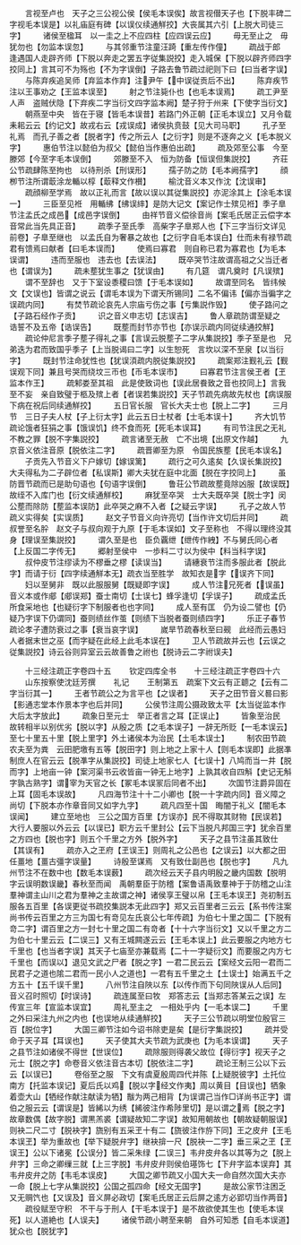 <!-- { "loadSidebar": true } -->
　　言视至卢也　天子之三公视公侯【侯毛本误俟】故言视僣天子也【下脱丰碑二字视毛本误是】以礼庙庭有碑【以误仪续通觧挍】大丧属其六引【上脱大司徒三字】
　　诸侯至楹耳　以一圭之上不应四柱【应四误云应】
　　毋无至止之　毋犹勿也【勿监本误忽】
　　与其邻重节注童汪踦【重左传作僮】
　　疏战于郎　逢遇国人走辟齐师【下脱以奔走之罢五字従集説挍】走入城保【下脱以辟齐师四字挍同上】言其可不为殇也【不为字误倒】子路去鲁节疏过祀则下曰【曰当者字误】
　　与陈弃疾追吴师【弃监本作弃】注尹午【中误従贡后不出】
　　陈弃疾节注以王事劝之【王监本误至】
　　射之节注毙仆也【也毛本误焉】
　　疏工尹至人声　盗贼伏隐【下弃疾二字当衍文四字监本阙】楚子狩于州来【下使字当衍文】
　　朝燕至中央　皆在于寝【皆毛本误昔】若路门外正朝【正毛本误立】又月令载耒耜云云【约记文】故戎右云【戎误成】诸侯执贲鼓【见大司马职】
　　孔子至礼焉　而孔子善之者【脱者字】传之所云人【之衍字】则是不逐奔之义【毛本脱义字】
　　惠伯节注以懿伯为叔父【懿伯当作惠伯出疏】
　　疏及郊至公事　今至滕郊【今至字毛本误倒】
　　郊滕至不入　恒为防备【恒误但集説挍】
　　齐荘公节疏肆陈至拘也　以待刑杀【刑误形】
　　孺子防之防【毛本阙孺字】
　　顔栁节注所谓菆涂龙輴以椁【菆释文作櫕】
　　榆沈音义本又作沈【沈误审】
　　疏顔柳至学焉　故以正礼而言【故以误以其従集説挍】亦泥涂其上【涂毛本误一】
　　三臣至见袵　用輴绋【绋误繂】是防大记文【案记作士殡见袵】季子臯节注孟氏之成邑【成邑字误倒】
　　由祥节音义偿徐音尚【案毛氏居正云偿字本音常此当先具正音】
　　疏季子至氏季　高柴字子臯郑人也【下三字当衍文详见前卷】子臯至继也　以孟氏自为奢暴之故也【之衍字自毛本误白】仕而未有禄节疏君有馈焉曰献者【曰毛本误而】
　　使焉曰寡君　则自称已君为寡君也【为毛本误谓】
　　违而至服也　违去也【去误法】
　　既卒哭节注故谓高祖之父当迁者也【谓误为】
　　疏未塟犹生事之【犹误由】
　　有几筵　谓凡奠时【凡误殡】
　　谓不至辞也　又于下室设黍稷曰馈【于毛本误如】
　　故谓至同名　皆纬候文【文误也】皆谓之说云【谓毛本误为下谓天所锡同】二名不偏讳【偏亦当徧字之误疏内同】
　　有焚节疏论哀先人宗庙亏伤之事【亏集説作毁】
　　使子路问之【子路石经作子贡】
　　识之音义申志切【志误吉】
　　鲁人章疏防谓至疑之　诰誓不及五帝【诰误告】
　　既塟而封节亦节也【亦误示疏内同従续通挍觧】
　　疏论仲尼言季子塟子得礼之事【言误云脱塟子二字从集説挍】季子至是也　兄弟迭为君而致国乎季子【上当脱谒曰二字】以生恕死　言坎以深不至泉【以当衍字】
　　既封节注命犹性也【犹误湏疏内脱従集説挍】
　　疏案郑注觐礼云【觐误观下同】兼且号哭而绕坟三帀也【币毛本误市】
　　曰寡君节注言侯玊者【玊监本作王】
　　疏邾娄至其祖　此是使致词也【误此居飬致之音也挍同上】言我至不妄　亲自致璧于柩及殡上者【者误若集説挍】天子节疏先病故先杖也【病误服下病在祝后同续通觧挍】
　　五日官长服　官长大夫士也【脱上二字】
　　三月节　三日子夫人杖【子上衍太字】此云五日士杖者【士毛本误十】
　　齐大饥节疏论饿者狂狷之事【饿误饥】终不食而死【死毛本误耳】
　　有司节注民之无礼不教之罪【脱不字集説挍】
　　疏言诸至无赦　亡不出境【出原文作越】
　　九京音义依注音原【脱依注二字】
　　疏晋卿至为原　令国民族塟【民毛本误名】
　　子贡先入节音义下户嫁切【嫁误篱】
　　疏行之可久逺矣【久误长集説挍】大夫得私为二子辟位者【私误斯】卿大夫犹在庭中北面【脱在字挍同上】
　　虽防晋节疏而已是助句语也【句语字误倒】
　　鲁荘公节疏故塟竟除凶服【故误既】故绖不入库门也【衍文续通觧校】
　　麻犹至卒哭　士大夫既卒哭【脱士字】闵公塟而除防【塟监本误防】此卒哭之麻不入者【之疑云字误】
　　孔子之故人节疏义实得矣【实误质】
　　赵文子节音义向许亮切【当作许文切后并同】
　　疏叔誉至名肸　赵文子与叔向观于九原【于毛本误如】文子至称也　不得以理终没其身【理误至集説挍】
　　谓久至是也　臣负覊绁【绁传作絏】不与舅氏同心者【上反国二字传无】
　　郷射至侯中　一歩料二寸以为侯中【料当科字误】
　　叔仲皮节注缪读为不樛垂之樛【读误当】
　　请繐衰节注而多服此者【脱此字】而请于衍【四字续通觧本无】疏衣当至胜学　故知衣是字【误齐下同】
　　妇以至舅非　既以此服服舅【既疑即字误】
　　成人节注兄死者【误虽】音义本或作郕【郕误郑】蚕士南切【士误七】蜂孚逢切【孚误子】
　　疏成孟氏所食采地也【也疑衍字下制服者也也字同】
　　成人至有匡　仍为设二譬也【仍疑乃字误下仍谓同】蚕则绩丝作茧【则绩下当脱者蚕则绩四字】
　　乐正子春节疏论孝子遭防衰过之事【衰当哀字误】
　　嵗旱节疏春秋至曰觋　此经而云愚妇人者据末世之巫【而字疑在此经上此毛本误在】
　　卫人节疏故并云也【云误之従集説挍】诗云谷则异室云云故善鲁之祔也【脱诗云二字祔误夫】











　　十三经注疏正字卷四十五
　　钦定四库全书
　　十三经注疏正字卷四十六
　　山东按察使沈廷芳撰
　　礼记
　　王制第五　疏案下文云有正聼之【云有二字当衍其一】
　　王者节疏公之为言平也【之误者】
　　天子之田节音义晷曰影【影通志堂本作景本字也后并同】
　　公侯节注周公摄政致太平【太当従监本作大后太字放此】
　　疏象日至元士　举正者言之耳【正误止】
　　皆象至治民　故转相半以别优劣【脱以字】从殷之质【之毛本误子】一辞无所贬【一毛本误云】至七十里五十里【脱上里字】外土诸侯本为治民【土毛本误士】
　　制农田节疏农夫至为粪　云田肥墽有五等【脱田字】则上地之上家十人【则毛本误即】此据凖制庶人在官云云【脱凖字从集説挍】司徒上地家七人【七误十】八鸠而当一井【脱而字】上地亩一钟【案河渠书云收皆亩一钟无上地字】上孰其收自四斛【史记无斛字孰古熟字】谓宰为天官之长【冢毛本误冡后同者不出】
　　次国节注爵异固在上耳【固毛本误故】
　　凡四海节注十十二小卿也【脱一十字疏内同】音义障之尚切【下脱本亦作章音同又如字九字】
　　疏凡四至十国　晦闇于礼义【闇毛本误闻】
　　建立至地也　三公之国方百里【方误亦】民不得取其财物【民误若】大行人要服以外云云【以误已】职方云千里封公【云下当脱凡邦国三字】犹余百里之方四也【脱也字】则五个千里之方外【脱外字】
　　天子之县节注虽其致仕【其误有】
　　疏亦入之玊府【玊误王】则周礼之公邑也【之误云】以大都之田任畺地【畺古彊字误量】
　　诗殷至谋焉　又有致仕副邑也【脱也字】
　　凡九州节注不在数中也【数毛本误薮】
　　疏次经云天子县内明殷之畿内国数【脱明字云误明数误畿】春秋至而闻　禹朝羣臣于防稽【案鲁语禹致羣神于于防稽之山注羣神谓主山川之君为羣神之主故谓之神】诸侯享王璧以帛【王毛本误玊】尧初制五服各五百里【各误更従书疏挍集説本无此四字】郑又云百里者三云云【系书传注案尚书传云百里之方三为国七有竒见左氏哀公七年传疏】为伯七十里之国二【下脱有竒二字】谓百里之方一封七十里之国二有竒者【十十六字当衍文】又以千里之方二为伯七十里云云【二误三】又有王城闗遂云云【王毛本误上】此云要服之内地方七千里也【也当者字误】其天子七庙至亦兼载焉【二十一字疑衍文】而要服之内方七千里也【而误以】退见文武之尸者【脱之字】一君二民云云【案经文云阳一君而二民君子之道也隂二君而一民小人之道也】一君有五千里之土【土误士】始满五千之方五十【五千误千里】
　　八州节注自陜以东【以传作而下句同陜误从人后同】音义召时照切【时误诗】
　　疏连属至曰牧　郑答志云【当郑志答某云之误】左传宣三年【宣监本误宜】
　　周礼至主之　一相处乎内【一毛本误二】
　　千里之外曰采注九州之内也【也误地从续通觧挍】
　　天子三公节疏以明堂位殷官三百【脱位字】
　　大国三卿节注如今诏书除吏是矣【是衍字集説挍】
　　疏并受命于天子耳【耳误也】
　　天子使其大夫节疏为武庚也【为毛本误谓】
　　天子之县节注如诸侯不得世【世误位】
　　疏除服则得袭父故位【得衍字】视天子之元士【脱之字】命卷音义依注音古本切【脱依注二字】
　　疏论王制三公以下云云【以误已】
　　卷俗至之服　下文有虞夏殷周四代并陈【上疑脱彼字】土托位南方【托监本误记】夏后氏以鸡【脱以字经文作夷】周以黄目【目误也】牺象着壶大山【牺经作献注献读为牺】黻为两己相背【为误谓己当作□详尚书正字】谓伯之服云云【谓误是】皆絺以为绣【絺彼注作希陟里切】是以谓之焉【脱之字】故章数偶【故字脱】谓黒羔裘【谓疑故知二字误】故知用朝故也【朝故疑朝服误】则袂二尺二寸【脱袂字】旒别有五采玊十有二【旒彼注作斿下同】王之皮弁【王毛本误玊】举为重故也【举下疑脱弁字】继袂揜一尺【脱袂一二字】垂三采之玊【玊误王】公以下诸冕【公误分】皆二采朱绿【二误三】韦弁皮弁各以其等为之【脱上弁字】三命之卿缫三就【上三字脱】韦弁皮弁则侯伯璂饰七【下弁字监本误弃】其韦弁皮弁之防【韦毛本误皮】
　　大国之卿节疏又小国大夫一命自然次国大夫亦一命【脱上七字从集説挍】公国之孤四命【经文无国字】
　　是故公家节注困乏又无赒饩也【又误及】音义屏必政切【案毛氏居正云后屏之逺方必郢切当作两音】
　　疏役赋至守积　不干与于刑人【干毛本误于】是不故欲使其生也【使毛本误死】以人道絶也【人误夫】
　　诸侯节疏小聘至来朝　自外可知悉【自毛本误道】犹众也【脱犹字】
